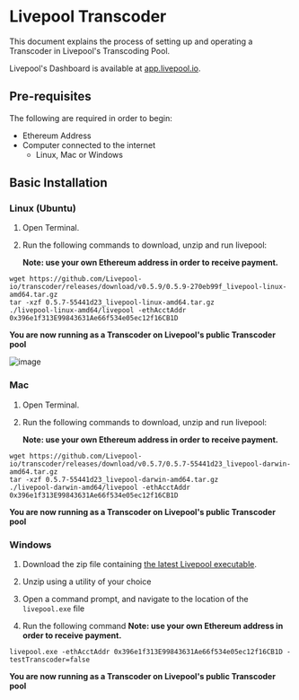 # Livepool Transcoder

This document explains the process of setting up and operating a Transcoder in Livepool's Transcoding Pool.

Livepool's Dashboard is available at [app.livepool.io](https://app.livepool.io).

## Pre-requisites

The following are required in order to begin:

- Ethereum Address
- Computer connected to the internet
  - Linux, Mac or Windows

## Basic Installation

### Linux (Ubuntu)

1. Open Terminal.

2. Run the following commands to download, unzip and run livepool:

   **Note: use your own Ethereum address in order to receive payment.**
```
wget https://github.com/Livepool-io/transcoder/releases/download/v0.5.9/0.5.9-270eb99f_livepool-linux-amd64.tar.gz
tar -xzf 0.5.7-55441d23_livepool-linux-amd64.tar.gz
./livepool-linux-amd64/livepool -ethAcctAddr 0x396e1f313E99843631Ae66f534e05ec12f16CB1D
```

**You are now running as a Transcoder on Livepool's public Transcoder pool**

![image](https://user-images.githubusercontent.com/2212651/83386732-21fb4e00-a409-11ea-94ed-2de9f0325ab4.png)

### Mac

1. Open Terminal.

2. Run the following commands to download, unzip and run livepool:

   **Note: use your own Ethereum address in order to receive payment.**
```
wget https://github.com/Livepool-io/transcoder/releases/download/v0.5.7/0.5.7-55441d23_livepool-darwin-amd64.tar.gz
tar -xzf 0.5.7-55441d23_livepool-darwin-amd64.tar.gz
./livepool-darwin-amd64/livepool -ethAcctAddr 0x396e1f313E99843631Ae66f534e05ec12f16CB1D
```

**You are now running as a Transcoder on Livepool's public Transcoder pool**

### Windows

1. Download the zip file containing [the latest Livepool executable](https://github.com/Livepool-io/transcoder/releases/download/v0.5.7/0.5.7-55441d23_livepool-windows-amd64.zip).

2. Unzip using a utility of your choice

3. Open a command prompt, and navigate to the location of the `livepool.exe` file

4. Run the following command
   **Note: use your own Ethereum address in order to receive payment.**
```
livepool.exe -ethAcctAddr 0x396e1f313E99843631Ae66f534e05ec12f16CB1D -testTranscoder=false
```

**You are now running as a Transcoder on Livepool's public Transcoder pool**
